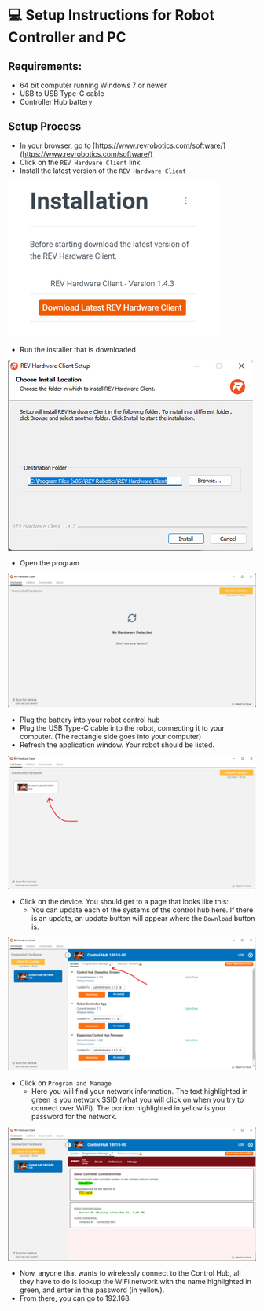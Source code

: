 # 💻 Setup Instructions for Robot Controller and PC

## Requirements:

* 64 bit computer running Windows 7 or newer
* USB to USB Type-C cable
* Controller Hub battery

## Setup Process

* In your browser, go to [https://www.revrobotics.com/software/](https://www.revrobotics.com/software/)
* Click on the `REV Hardware Client` link
* Install the latest version of the `REV Hardware Client`

![](<.gitbook/assets/Screenshot 2022-07-15 134143.png>)

* Run the installer that is downloaded

![](<.gitbook/assets/Screenshot 2022-07-15 135021.png>)

* Open the program

![](<.gitbook/assets/Screenshot 2022-07-15 151104.png>)

* Plug the battery into your robot control hub
* Plug the USB Type-C cable into the robot, connecting it to your computer. (The rectangle side goes into your computer)
* Refresh the application window. Your robot should be listed.

![Each device that is connected will be listed.](<.gitbook/assets/Screenshot 2022-07-15 153221.png>)

* Click on the device. You should get to a page that looks like this:
  * You can update each of the systems of the control hub here. If there is an update, an update button will appear where the `Download` button is.

![The 'Update' page.](<.gitbook/assets/Screenshot 2022-07-15 153554.png>)

* Click on `Program and Manage`
  * Here you will find your network information. The text highlighted in green is you network SSID (what you will click on when you try to connect over WiFi). The portion highlighted in yellow is your password for the network.&#x20;

![The 'Program and Manage' page.](<.gitbook/assets/Screenshot 2022-07-15 160944.png>)

* Now, anyone that wants to wirelessly connect to the Control Hub, all they have to do is lookup the WiFi network with the name highlighted in green, and enter in the password (in yellow).
* From there, you can go to 192.168.
